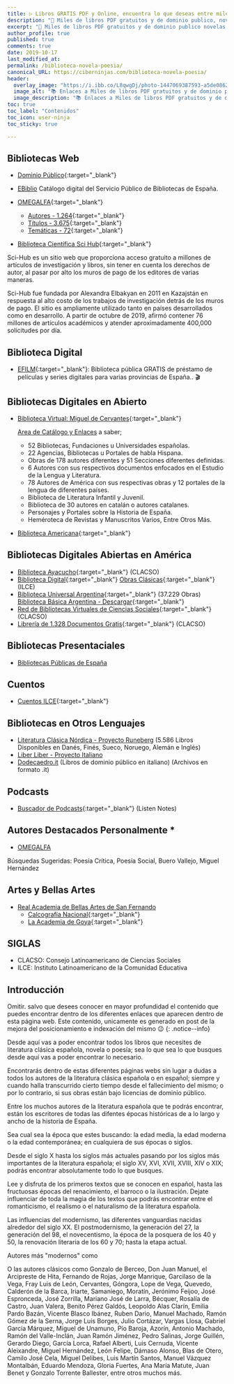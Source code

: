 ```yaml
---
title: ▷ Libros GRATIS PDF y Online, encuentra lo que deseas entre miles de novelas y repositorios gratuitos 📚 
description: "📖 Miles de libros PDF gratuitos y de dominio publico, novelas clásicas, ciencia, cuentos, revistas y mucho más."
excerpt: "📖 Miles de libros PDF gratuitos y de dominio publico novelas clásicas, ciencia, cuentos, revistas y mucho más."
author_profile: true
published: true
comments: true
date: 2019-10-17
last_modified_at: 
permalink: /biblioteca-novela-poesia/
canonical_URL: https://ciberninjas.com/biblioteca-novela-poesia/
header:
  overlay_image: "https://i.ibb.co/L8qwgDj/photo-1447069387593-a5de0862481e-ixlib-rb-1-2.jpg"
  image_alt: "📚 Enlaces a Miles de libros PDF gratuitos y de dominio publico."
  image_description: "📚 Enlaces a Miles de libros PDF gratuitos y de dominio publico."
toc: true
toc_label: "Contenidos"
toc_icon: user-ninja
toc_sticky: true

---
```


<!-- <div class="flourish-embed" data-src="story/198324"><script src="https://public.flourish.studio/resources/embed.js"></script></div> -->

## Bibliotecas Web

* [Dominio Público](http://www.dominiopublico.es){:target="_blank"}
* [EBiblio](https://www.culturaydeporte.gob.es/cultura/areas/bibliotecas/mc/eBiblio/inicio.html) Catálogo digital del Servicio Público de Bibliotecas de España.
* [OMEGALFA](https://omegalfa.es/){:target="_blank"}
  * [Autores - 1.264](https://omegalfa.es/autores.php){:target="_blank"}
  * [Títulos - 3.675](https://omegalfa.es/titulos.php){:target="_blank"}
  * [Temáticas - 72](https://omegalfa.es/temas.php){:target="_blank"}

* [Biblioteca Científica Sci Hub](https://sci-hub.tw/){:target="_blank"}

Sci-Hub es un sitio web que proporciona acceso gratuito a millones de artículos de investigación y libros, sin tener en cuenta los derechos de autor, al pasar por alto los muros de pago de los editores de varias maneras.

Sci-Hub fue fundada por Alexandra Elbakyan en 2011 en Kazajstán en respuesta al alto costo de los trabajos de investigación detrás de los muros de pago. El sitio es ampliamente utilizado tanto en países desarrollados como en desarrollo. A partir de octubre de 2019, afirmó contener 76 millones de artículos académicos y atender aproximadamente 400,000 solicitudes por día.

## Biblioteca Digital

* [EFILM](https://efilm.online/){:target="_blank"}: Biblioteca pública GRATIS de préstamo de películas y series digitales para varias provincias de España.. 🎬

## Bibliotecas Digitales en Abierto

* [Biblioteca Virtual: Miguel de Cervantes](http://www.cervantesvirtual.com){:target="_blank"}

  [Area de Catálogo y Enlaces](http://www.cervantesvirtual.com/areas/) a saber;

  * 52 Bibliotecas, Fundaciones u Universidades españolas.
  * 22 Agencias, Bibliotecas u Portales de habla Hispana.
  * Obras de 178 autores diferentes y 51 Secciones diferentes definidas.
  * 6 Autores con sus respectivos documentos enfocados en el Estudio de la Lengua y Literatura.
  * 78 Autores de América con sus respectivas obras y 12 portales de la lengua de diferentes países.
  * Biblioteca de Literatura Infantil y Juvenil.
  * Biblioteca de 30 autores en catalán o autores catalanes.
  * Personajes y Portales sobre la Historia de España.
  * Heméroteca de Revistas y Manuscritos Varios, Entre Otros Más.

* [Biblioteca Americana](http://www.cervantesvirtual.com/portales/biblioteca_americana/){:target="_blank"}

## Bibliotecas Digitales Abiertas en América

* [Biblioteca Ayacucho](https://www.clacso.org.ar/biblioteca_ayacucho/index.php){:target="_blank"} (CLACSO)
* [Biblioteca Digital](http://bibliotecadigital.ilce.edu.mx/){:target="_blank"} [Obras Clásicas](https://bibliotecadigital.ilce.edu.mx/Colecciones/index.php?clave=ObrasClasicas){:target="_blank"} (ILCE)
* [Biblioteca Universal Argentina](https://www.biblioteca.org.ar/catalogo.php){:target="_blank"} (37.229 Obras) [Biblioteca Básica Argentina - Descargar](http://www.bibliotecasrurales.org.ar/biblioteca-basica-argentina.php){:target="_blank"}
* [Red de Bibliotecas Virtuales de Ciencias Sociales](http://biblioteca.clacso.edu.ar/){:target="_blank"} (CLACSO)
* [Librería de 1.328 Documentos Gratis](https://www.clacso.org.ar/libreria-latinoamericana/inicio.php){:target="_blank"} (CLACSO)

## Bibliotecas Presentaciales

* [Bibliotecas Públicas de España](http://www.culturaydeporte.gob.es/ccbip/es/lista-de-catalogos.html)

## Cuentos

* [Cuentos ILCE](http://bibliotecadigital.ilce.edu.mx/Colecciones/index.php?clave=CuentosMas){:target="_blank"}

## Bibliotecas en Otros Lenguajes

* [Literatura Clásica Nórdica - Proyecto Runeberg](http://runeberg.org/katalog.html) (5.586 Libros Disponibles en Danés, Finés, Sueco, Noruego, Alemán e Inglés)
* [Liber Liber - Proyecto Italiano](https://www.liberliber.it/online/autori/)
* [Dodecaedro.it](http://www.dodecaedro.it/biblioteca.php) (Libros de dominio público en italiano) (Archivos en formato .it)
<!-- meter enlaces de http://www.dominiopublico.es/ -->

## Podcasts

* [Buscador de Podcasts](https://www.listennotes.com/){:target="_blank"} (Listen Notes)

## Autores Destacados Personalmente *

* [OMEGALFA](https://omegalfa.es/buscador.php)

Búsquedas Sugeridas: Poesía Crítica, Poesía Social, Buero Vallejo, Miguel Hernández

## Artes y Bellas Artes

* [Real Academia de Bellas Artes de San Fernando](http://www.realacademiabellasartessanfernando.com/es)
  * [Calcografía Nacional](http://www.realacademiabellasartessanfernando.com/es/calcografia-nacional){:target="_blank"}
  * [La Academia de Goya](http://www.realacademiabellasartessanfernando.com/es/goya/la-academia-y-goya){:target="_blank"}

## SIGLAS

* CLACSO: Consejo Latinoamericano de Ciencias Sociales
* ILCE: Instituto Latinoamericano de la Comunidad Educativa

## Introducción

Omitir. salvo que desees conocer en mayor profundidad el contenido que puedes encontrar dentro de los diferentes enlaces que aparecen dentro de esta página web. Este contenido, unicamente es generado en post de la mejora del posicionamiento e indexación del mismo 😉
{: .notice--info}

Desde aquí vas a poder encontrar todos los libros que necesites de literatura clásica española, novela o poesía; sea lo que sea lo que busques desde aquí vas a poder encontrar lo necesario.

Encontrarás dentro de estas diferentes páginas webs sin lugar a dudas a todos los autores de la literatura clásica española o en español; siempre y cuando halla transcurrido cierto tiempo desde el fallecimiento del mismo; o por lo contrario, si sus obras están bajo licencias de dominio público.

Entre los muchos autores de la literatura española que te podrás encontrar, están los escritores de todas las difentes épocas históricas de a lo largo y ancho de la historia de España.

Sea cual sea la época que estes buscando: la edad media, la edad moderna o la edad contemporánea; en cualquiera de sus épocas o siglos.

Desde el siglo X hasta los siglos más actuales pasando por los siglos más importantes de la literatura española; el siglo XV, XVI, XVII, XVIII, XIV o XIX; podrás encontrar absolutamente todo lo que busques.

Lee y disfruta de los primeros textos que se conocen en español, hasta las fructuosas épocas del renacimiento, el barroco o la ilustración. Dejate influenciar de toda la magia de los textos que podrás encontrar entre el romanticismo, el realismo o el naturalismo de la literatura española.

Las influencias del modernismo, las diferentes vanguardias nacidas alrededor del siglo XX. El postmodernismo, la generación del 27, la generación del 98, el novecentismo, la época de la posquera de los 40 y 50, la renovación literaria de los 60 y 70; hasta la etapa actual.

Autores más "modernos" como

O las autores clásicos como Gonzalo de Berceo, Don Juan Manuel, el Arcipreste de Hita, Fernando de Rojas, Jorge Manrique, Garcilaso de la Vega, Fray Luis de León, Cervantes, Góngora, Lope de Vega, Quevedo, Calderón de la Barca, Iriarte, Samaniego, Moratín, Jerónimo Feijoo, José Espronceda, José Zorrilla, Mariano José de Larra, Bécquer, Rosalía de Castro, Juan Valera, Benito Pérez Galdós, Leopoldo Alas Clarín, Emilia Pardo Bazán, Vicente Blasco Ibánez, Ruben Dario, Manuel Machado, Ramón Gómez de la Serna, Jorge Luis Borges, Julio Cortázar, Vargas Llosa, Gabriel García Márquez, Miguel de Unamuno, Pío Baroja, Azorín, Antonio Machado, Ramón del Valle-Inclán, Juan Ramón Jiménez, Pedro Salinas, Jorge Guillén, Gerardo Diego, García Lorca, Rafael Alberti, Luis Cernuda, Vicente Aleixandre, Miguel Hernández, León Felipe, Dámaso Alonso, Blas de Otero, Camilo José Cela, Miguel Delibes, Luis Martín Santos, Manuel Vázquez Montalbán, Eduardo Mendoza, Gloria Fuertes, Ana María Matute, Juan Benet y Gonzalo Torrente Ballester, entre otros muchos más.
<!-- https://www.victoriamonera.com/historia-de-la-literatura-espanola-edad-media/ -->
<!-- https://www.genbeta.com/web/las-7-mejores-webs-de-libros-para-leer-libros-gratis -->
<!-- raspberrypi tutoriales http://www.bujarra.com/raspberry-pi/ -->

